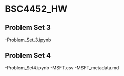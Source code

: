# BSC4452_HW
## Problem Set 3
-Problem_Set_3.ipynb
## Problem Set 4
-Problem_Set4.ipynb
-MSFT.csv
-MSFT_metadata.md
